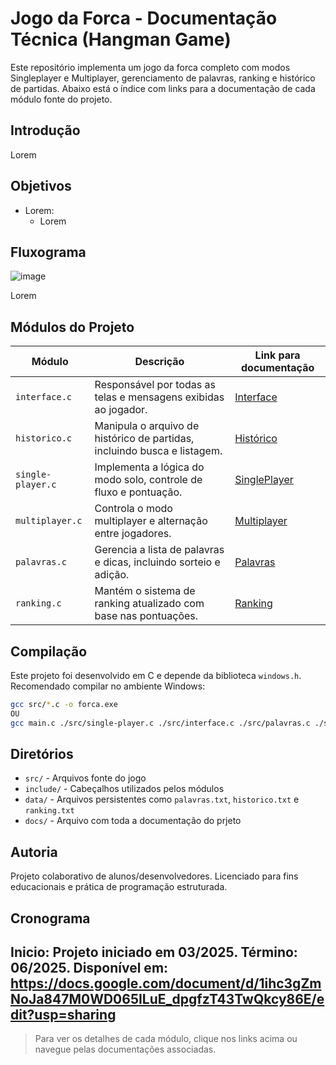 # Jogo da Forca - Documentação Técnica (Hangman Game)

Este repositório implementa um jogo da forca completo com modos Singleplayer e Multiplayer, gerenciamento de palavras, ranking e histórico de partidas. Abaixo está o índice com links para a documentação de cada módulo fonte do projeto.

## Introdução

Lorem

## Objetivos

- Lorem:
    - Lorem

## Fluxograma
![image](https://github.com/user-attachments/assets/efdd4330-575e-43aa-b65a-adea5383000c)

Lorem

## Módulos do Projeto

| Módulo            | Descrição                                                                | Link para documentação             |
| ----------------- | ------------------------------------------------------------------------ | ---------------------------------- |
| `interface.c`     | Responsável por todas as telas e mensagens exibidas ao jogador.          | [Interface](Doc%20Interface)       |
| `historico.c`     | Manipula o arquivo de histórico de partidas, incluindo busca e listagem. | [Histórico](Doc%20Historico)       |
| `single-player.c` | Implementa a lógica do modo solo, controle de fluxo e pontuação.         | [SinglePlayer](Doc%20SinglePlayer) |
| `multiplayer.c`   | Controla o modo multiplayer e alternação entre jogadores.                | [Multiplayer](Doc%20Multiplayer)   |
| `palavras.c`      | Gerencia a lista de palavras e dicas, incluindo sorteio e adição.        | [Palavras](Doc%20Palavras)         |
| `ranking.c`       | Mantém o sistema de ranking atualizado com base nas pontuações.          | [Ranking](Doc%20Ranking)           |

## Compilação

Este projeto foi desenvolvido em C e depende da biblioteca `windows.h`. Recomendado compilar no ambiente Windows:

```bash
gcc src/*.c -o forca.exe
OU
gcc main.c ./src/single-player.c ./src/interface.c ./src/palavras.c ./src/ranking.c ./src/historico.c ./src/multiplayer.c -o forca.exe
```

## Diretórios

* `src/` - Arquivos fonte do jogo
* `include/` - Cabeçalhos utilizados pelos módulos
* `data/` - Arquivos persistentes como `palavras.txt`, `historico.txt` e `ranking.txt`
* `docs/` - Arquivo com toda a documentação do prjeto

## Autoria

Projeto colaborativo de alunos/desenvolvedores. Licenciado para fins educacionais e prática de programação estruturada.


## Cronograma

Inicio: Projeto iniciado em 03/2025.
Término: 06/2025.
Disponível em: https://docs.google.com/document/d/1ihc3gZmNoJa847M0WD065ILuE_dpgfzT43TwQkcy86E/edit?usp=sharing
---

> Para ver os detalhes de cada módulo, clique nos links acima ou navegue pelas documentações associadas.
